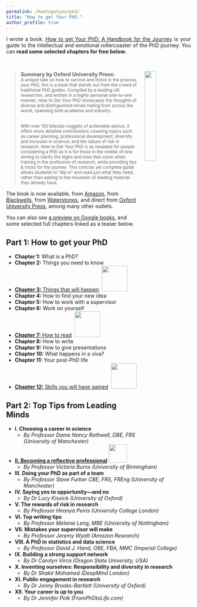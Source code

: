```yaml
---
permalink: /howtogetyourphd/
title: "How to get Your PhD."
author_profile: true
---
```


<div style="text-align: justify;">

I wrote a book.
<a href="https://www.amazon.co.uk/dp/0198866925/">How to get Your PhD: A Handbook for the Journey</a>
is your guide to the intellectual and emotional rollercoaster of the PhD journey.
You can <b>read some selected chapters for free below.</b>
</div>

<br>

<p style="padding-top: 0px; vertical-align: top; text-align: justify;">
  <a href="https://www.amazon.co.uk/dp/0198866925/">
    <img src="https://cdn.waterstones.com/bookjackets/large/9780/1988/9780198866923.jpg"
         style="width:25%; min-width:3cm; align:center; vertical-align:top; float:right; margin-left:20px;  margin-bottom:10px; margin-top:0px;" />
  </a>

<blockquote style="padding-top:0px;"><b>Summary by Oxford University Press:</b><br> <small>
A unique take on how to survive and thrive in the process your PhD, this is a book that stands out from the crowd of traditional PhD guides. Compiled by a leading UK researcher, and written in a highly personal one-to-one manner, How to Get Your PhD showcases the thoughts of diverse and distinguished minds hailing from across the world, spanning both academia and industry.<br><br>

With over 150 bitesize nuggets of actionable advice, it offers more detailed contributions covering topics such as career planning, professional development, diversity and inclusion in science, and the nature of risk in research. How to Get Your PhD is as readable for people considering a PhD as it is for those in the middle of one: aiming to clarify the highs and lows that come when training in the profession of research, while providing tips & tricks for the journey. This concise yet complete guide allows students to “dip in” and read just what they need, rather than adding to the mountain of reading material they already have.
  </small></blockquote>

</p>

The book is now available, from <a href="https://www.amazon.co.uk/dp/0198866925/">Amazon</a>,
from <a href="https://blackwells.co.uk/bookshop/product/How-to-Get-Your-Phd-by-Gavin-Brown-editor/9780198866923">Blackwells</a>, 
from <a href="https://www.waterstones.com/book/how-to-get-your-phd/gavin-brown/9780198866923">Waterstones</a>,
and direct from <a href="https://global.oup.com/academic/product/how-to-get-your-phd-9780198866923?cc=gb&lang=en&#:~:text=How%20to%20Get%20Your%20PhD%3A%20A%20Handbook%20for%20the%20Journey,tips%20%26%20tricks%20for%20the%20journey.">Oxford University Press</a>, among many other outlets.

You can also see <a href="https://www.google.co.uk/books/edition/How_to_Get_Your_PhD/nX4fEAAAQBAJ?hl=en&gbpv=0">a preview on Google books</a>, and some selected full chapters linked as a teaser below.


Part 1: How to get your PhD
---
- <b>Chapter 1:</b> What is a PhD?
- <b>Chapter 2:</b> Things you need to know
- <a href="{{ base_path }}/booksamples/Chapter3things.pdf"><b>Chapter 3:</b> Things that will happen</a>&nbsp;&nbsp;<img width=70px src="{{ base_path }}/images/freechapter.png">
- <b>Chapter 4:</b> How to find your new idea
- <b>Chapter 5:</b> How to work with a supervisor
- <b>Chapter 6:</b> Work on yourself
- <a href=""><b>Chapter 7:</b> How to read</a>&nbsp;&nbsp;<img width=70px src="{{ base_path }}/images/freechapter.png">
- <b>Chapter 8:</b> How to write
- <b>Chapter 9:</b> How to give presentations
- <b>Chapter 10:</b> What happens in a viva?
- <b>Chapter 11:</b> Your post-PhD life
- <a href=""><b>Chapter 12:</b> Skills you will have gained</a>&nbsp;&nbsp;<img width=70px src="{{ base_path }}/images/freechapter.png">

Part 2: Top Tips from Leading Minds
---

- <b>I. Choosing a career in science</b>
  * <i>By Professor Dame Nancy Rothwell, DBE, FRS (University of Manchester)</i>
- <a href=""><b>II. Becoming a reflective professional</b></a> <img width=50px src="{{ base_path }}/images/freechapter.png">
  * <i>By Professor Victoria Burns (University of Birmingham)</i>
- <b>III. Doing your PhD as part of a team</b>
  * <i>By Professor Steve Furber CBE, FRS, FREng (University of Manchester)</i>
- <b>IV. Saying yes to opportunity—and no</b>
  * <i>By Dr Lucy Kissick (University of Oxford)</i>
- <b>V. The rewards of risk in research</b>
  * <i>By Professor Hiranya Peiris (University College London)</i>
- <b>VI. Top writing tips</b>
  * <i>By Professor Melanie Leng, MBE (University of Nottingham)</i>
- <b>VII. Mistakes your supervisor will make</b>
  * <i>By Professor Jeremy Wyatt (Amazon Research)</i>
- <b>VIII. A PhD in statistics and data science</b>
  * <i>By Professor David J. Hand, OBE, FBA, MMC (Imperial College)</i>
- <b>IX. Building a strong support network</b>
  * <i>By Dr Carolyn Virca (Oregon State University, USA)</i>
- <b>X. Inventing ourselves: Responsibility and diversity in research</b>
  * <i>By Dr Shakir Mohamed (DeepMind London)</i>
- <b>XI. Public engagement in research</b>
  * <i>By Dr Jonny Brooks-Bartlett (University of Oxford)</i>
- <b>XII. Your career is up to you</b>
  * <i>By Dr Jennifer Polk (FromPhDtoLife.com)</i>
